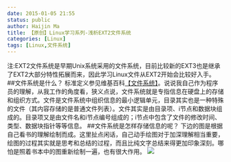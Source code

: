 ```yaml
---
date: 2015-01-05 21:55
status: public
author: Haijin Ma
title: 【原创】Linux学习系列-浅析EXT2文件系统
categories: [Linux]
tags: [Linux,文件系统]
---
```


注:EXT2文件系统是早期Unix系统采用的文件系统，目前比较新的EXT3也是继承了EXT2大部分特性拓展而来，因此学习Linux文件从EXT2开始会比较好入手。
##文件系统是什么？
标准定义参见维基百科<a href="http://zh.wikipedia.org/wiki/文件系统">【文件系统】</a>。说说我自己作为程序员的理解，从我工作的角度看，狭义点说，文件系统就是专指信息在硬盘上的存储和组织方式。文件是文件系统中组织信息的最小逻辑单元，目录其实也是一种特殊的文件（其内容存储的是普通文件列表）。文件其实是由目录项、i节点和数据块组成的。目录项又是由文件名和i节点编号组成的；i节点中包含了文件的修改时间、类型、数据块指针等等信息。
##文件系统是怎样存储信息的呢？
下边的图是根据自己看书的理解绘制而成。这里扯点闲话，自己动手绘图对于加深理解相当重要，绘图的过程其实就是思考和总结的过程，而且比纯文字总结来得更加印象深刻。哪怕是照着书本中的图重新绘制一遍，也有很大作用。
![](http://7xj5jf.com1.z0.glb.clouddn.com/23-10-10.jpg)
